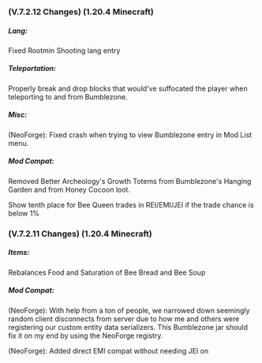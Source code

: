 ### **(V.7.2.12 Changes) (1.20.4 Minecraft)**

##### Lang:
Fixed Rootmin Shooting lang entry

##### Teleportation:
Properly break and drop blocks that would've suffocated the player when teleporting to and from Bumblezone.

##### Misc:
(NeoForge): Fixed crash when trying to view Bumblezone entry in Mod List menu.

##### Mod Compat:
Removed Better Archeology's Growth Totems from Bumblezone's Hanging Garden and from Honey Cocoon loot.

Show tenth place for Bee Queen trades in REI/EMI/JEI if the trade chance is below 1%


### **(V.7.2.11 Changes) (1.20.4 Minecraft)**

##### Items:
Rebalances Food and Saturation of Bee Bread and Bee Soup

##### Mod Compat:
(NeoForge): With help from a ton of people, we narrowed down seemingly random client disconnects from server due to how me and others
 were registering our custom entity data serializers. This Bumblezone jar should fix it on my end by using the NeoForge registry.

(NeoForge): Added direct EMI compat without needing JEI on